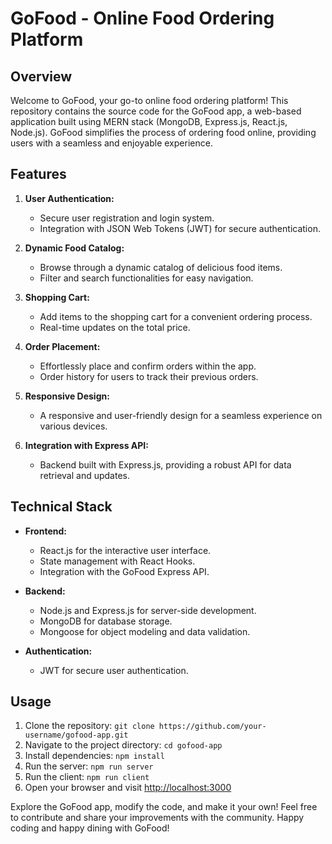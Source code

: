 # GoFood - Online Food Ordering Platform

## Overview

Welcome to GoFood, your go-to online food ordering platform! This repository contains the source code for the GoFood app, a web-based application built using MERN stack (MongoDB, Express.js, React.js, Node.js). GoFood simplifies the process of ordering food online, providing users with a seamless and enjoyable experience.

## Features

1. **User Authentication:**
   - Secure user registration and login system.
   - Integration with JSON Web Tokens (JWT) for secure authentication.

2. **Dynamic Food Catalog:**
   - Browse through a dynamic catalog of delicious food items.
   - Filter and search functionalities for easy navigation.

3. **Shopping Cart:**
   - Add items to the shopping cart for a convenient ordering process.
   - Real-time updates on the total price.

4. **Order Placement:**
   - Effortlessly place and confirm orders within the app.
   - Order history for users to track their previous orders.

5. **Responsive Design:**
   - A responsive and user-friendly design for a seamless experience on various devices.

6. **Integration with Express API:**
   - Backend built with Express.js, providing a robust API for data retrieval and updates.

## Technical Stack

- **Frontend:**
  - React.js for the interactive user interface.
  - State management with React Hooks.
  - Integration with the GoFood Express API.

- **Backend:**
  - Node.js and Express.js for server-side development.
  - MongoDB for database storage.
  - Mongoose for object modeling and data validation.

- **Authentication:**
  - JWT for secure user authentication.

## Usage

1. Clone the repository: `git clone https://github.com/your-username/gofood-app.git`
2. Navigate to the project directory: `cd gofood-app`
3. Install dependencies: `npm install`
4. Run the server: `npm run server`
5. Run the client: `npm run client`
6. Open your browser and visit [http://localhost:3000](http://localhost:3000)

Explore the GoFood app, modify the code, and make it your own! Feel free to contribute and share your improvements with the community. Happy coding and happy dining with GoFood!
